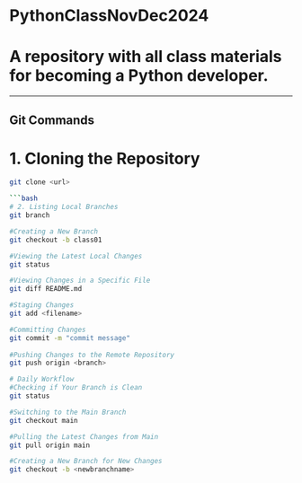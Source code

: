 # PythonClassNovDec2024
# A repository with all class materials for becoming a Python developer.

---

## Git Commands

# 1. Cloning the Repository

```bash
git clone <url>

```bash
# 2. Listing Local Branches
git branch

#Creating a New Branch
git checkout -b class01

#Viewing the Latest Local Changes
git status

#Viewing Changes in a Specific File
git diff README.md

#Staging Changes
git add <filename>

#Committing Changes
git commit -m "commit message"
 
#Pushing Changes to the Remote Repository 
git push origin <branch>

# Daily Workflow
#Checking if Your Branch is Clean
git status

#Switching to the Main Branch
git checkout main

#Pulling the Latest Changes from Main
git pull origin main

#Creating a New Branch for New Changes
git checkout -b <newbranchname>

